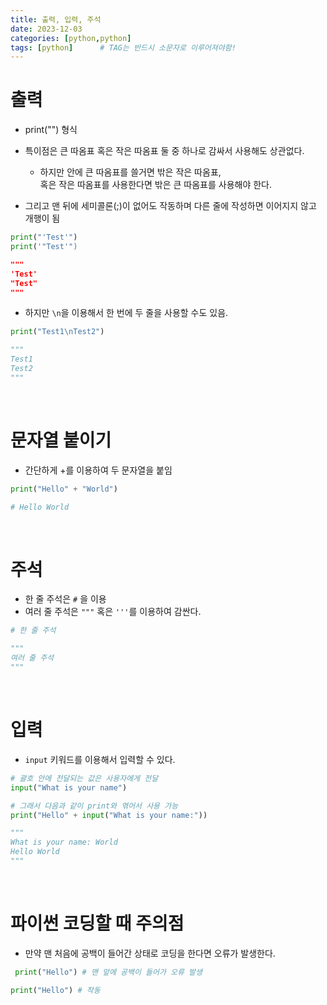```yaml
---
title: 출력, 입력, 주석
date: 2023-12-03
categories: [python,python]
tags: [python]		# TAG는 반드시 소문자로 이루어져야함!
---
```


# **출력**

* print("") 형식

* 특이점은 큰 따옴표 혹은 작은 따옴표 둘 중 하나로 감싸서 사용해도 상관없다.
  * 하지만 안에 큰 따옴표를 쓸거면 밖은 작은 따옴표,<br>
    혹은 작은 따옴표를 사용한다면 밖은 큰 따옴표를 사용해야 한다.

* 그리고 맨 뒤에 세미콜론(;)이 없어도 작동하며 다른 줄에 작성하면 이어지지 않고 개행이 됨

```python
print("'Test'")
print('"Test'")

"""
'Test'
"Test"
"""
```

* 하지만 `\n`을 이용해서 한 번에 두 줄을 사용할 수도 있음.

```python
print("Test1\nTest2")

"""
Test1
Test2
"""
```

<br>

# **문자열 붙이기**

* 간단하게 +를 이용하여 두 문자열을 붙임

```py
print("Hello" + "World")

# Hello World
```


<br>

# **주석**

* 한 줄 주석은 `#` 을 이용
* 여러 줄 주석은 `"""` 혹은 `'''`를 이용하여 감싼다.

```python
# 한 줄 주석

"""
여러 줄 주석
"""
```

<br>

# **입력**

* `input` 키워드를 이용해서 입력할 수 있다.

```py
# 괄호 안에 전달되는 값은 사용자에게 전달
input("What is your name")

# 그래서 다음과 같이 print와 엮어서 사용 가능
print("Hello" + input("What is your name:"))

"""
What is your name: World
Hello World
"""
```

<br>

# **파이썬 코딩할 때 주의점**

* 만약 맨 처음에 공백이 들어간 상태로 코딩을 한다면 오류가 발생한다.

```py
 print("Hello") # 맨 앞에 공백이 들어가 오류 발생

print("Hello") # 작동
```

